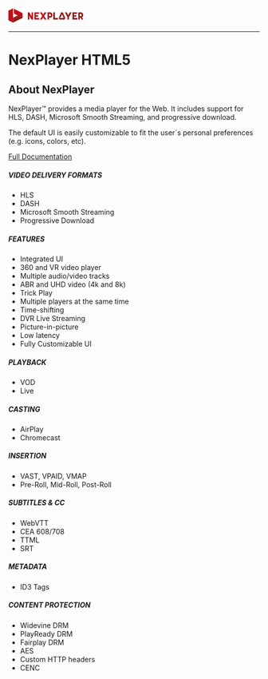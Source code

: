 <a id="introduction-top"> </a>

<a href="https://nexplayer.github.io/NexPlayer_HTML5_Documentation/#/"><img text src="./_images/logo5.png" alt="Nexplayer"></a>

***

# NexPlayer HTML5<!-- {docsify-ignore-all} -->

## About NexPlayer
NexPlayer™ provides a media player for the Web. It includes support for HLS, DASH, Microsoft Smooth Streaming, and progressive download.

The default UI is easily customizable to fit the user´s personal preferences (e.g. icons, colors, etc).
<div class="listsContainer">
<a href="https://nexplayer.github.io/NexPlayer_HTML5_Documentation/#/" class="hideText"> Full Documentation </a>
<div class="blocks">
<h5 class="titleBlocks">VIDEO DELIVERY FORMATS</h5>
  <ul class="list">  
      <li>HLS </li>      
      <li>DASH </li>      
      <li>Microsoft Smooth Streaming </li>      
      <li>Progressive Download </li>      
  </ul>
</div>
<div class="blocks">
<h5 class="titleBlocks">FEATURES</h5>
  <ul class="list">  
      <li>Integrated UI </li>      
      <li>360 and VR video player </li>      
      <li>Multiple audio/video tracks </li>      
      <li>ABR and UHD video (4k and 8k) </li>
      <li>Trick Play </li>   
      <li>Multiple players at the same time </li>   
      <li>Time-shifting </li>   
      <li>DVR Live Streaming </li>   
      <li>Picture-in-picture </li>   
      <li>Low latency </li>   
      <li>Fully Customizable UI </li>         
  </ul>
</div>
<div class="blocks">
<h5 class="titleBlocks">PLAYBACK</h5>
  <ul class="list">  
      <li>VOD </li>      
      <li>Live </li>             
  </ul>
</div>
<div class="blocks">
<h5 class="titleBlocks">CASTING</h5>
  <ul class="list">  
      <li>AirPlay </li>      
      <li>Chromecast </li> 
  </ul>
</div>
<div class="blocks">
<h5 class="titleBlocks">INSERTION</h5>
  <ul class="list">  
      <li>VAST, VPAID, VMAP </li>      
      <li>Pre-Roll, Mid-Roll, Post-Roll </li> 
  </ul>
</div>
<div class="blocks">
<h5 class="titleBlocks">SUBTITLES & CC</h5>
  <ul class="list">  
      <li>WebVTT </li>      
      <li>CEA 608/708 </li> 
      <li>TTML </li> 
      <li>SRT </li> 
  </ul>
</div>
<div class="blocks">
<h5 class="titleBlocks">METADATA</h5>
  <ul class="list">  
      <li>ID3 Tags </li>
  </ul>
</div>
<div class="blocks">
<h5 class="titleBlocks">CONTENT PROTECTION</h5>
  <ul class="list">  
      <li>Widevine DRM </li>      
      <li>PlayReady DRM </li>      
      <li>Fairplay DRM </li>      
      <li>AES </li>
      <li>Custom HTTP headers</li>   
      <li>CENC </li>        
  </ul>
</div>
</div>
